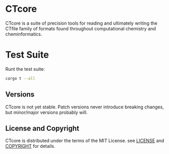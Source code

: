 # CTcore

CTcore is a suite of precision tools for reading and ultimately writing the CTfile family of formats found throughout computational chemistry and cheminformatics.

# Test Suite

Runt the test suite:

```bash
cargo t --all
```

## Versions

CTcore is not yet stable. Patch versions never introduce breaking changes, but minor/major versions probably will.

## License and Copyright

CTcore is distributed under the terms of the MIT License. see [LICENSE](LICENSE) and [COPYRIGHT](COPYRIGHT) for details.